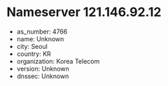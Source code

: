 # Nameserver 121.146.92.12

* as_number: 4766
* name: Unknown
* city: Seoul
* country: KR
* organization: Korea Telecom
* version: Unknown
* dnssec: Unknown
